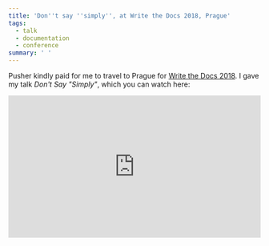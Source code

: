 ```yaml
---
title: 'Don''t say ''simply'', at Write the Docs 2018, Prague'
tags:
  - talk
  - documentation
  - conference
summary: ' '
---
```


Pusher kindly paid for me to travel to Prague for [Write the Docs 2018](http://www.writethedocs.org/conf/prague/2018/).
I gave my talk _Don't Say "Simply"_, which you can watch here:

<div>
  <div style="position:relative;padding-top:56.25%;">
    <iframe src="https://www.youtube.com/embed/gsT2BBWBVmM" frameborder="0" allowfullscreen style="position:absolute;top:0;left:0;width:100%;height:100%;"></iframe>
  </div>
</div>
